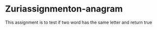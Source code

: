 # Zuriassignmenton-anagram
This assignment is to test if two word has the same letter and return true
